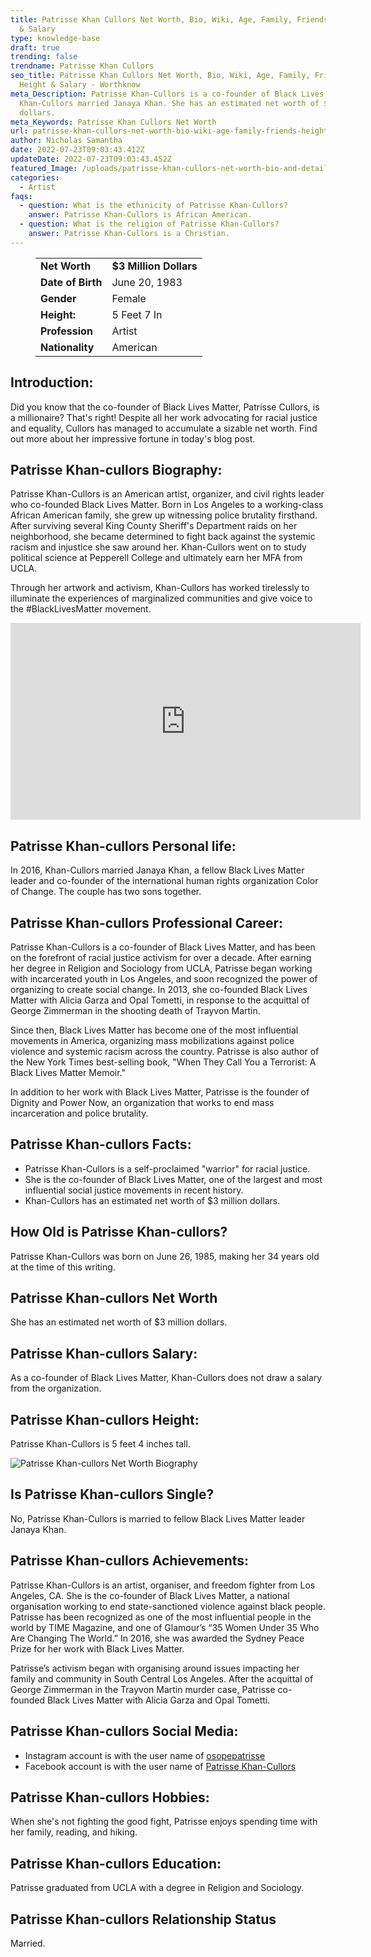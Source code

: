 ```yaml
---
title: Patrisse Khan Cullors Net Worth, Bio, Wiki, Age, Family, Friends, Height
  & Salary
type: knowledge-base
draft: true
trending: false
trendname: Patrisse Khan Cullors
seo_title: Patrisse Khan Cullors Net Worth, Bio, Wiki, Age, Family, Friends,
  Height & Salary - Worthknow
meta_Description: Patrisse Khan-Cullors is a co-founder of Black Lives.  2016,
  Khan-Cullors married Janaya Khan. She has an estimated net worth of $3 million
  dollars.
meta_Keywords: Patrisse Khan Cullors Net Worth
url: patrisse-khan-cullors-net-worth-bio-wiki-age-family-friends-height-salary
author: Nicholas Samantha
date: 2022-07-23T09:03:43.412Z
updateDate: 2022-07-23T09:03:43.452Z
featured_Image: /uploads/patrisse-khan-cullors-net-worth-bio-and-details-.webp
categories:
  - Artist
faqs:
  - question: What is the ethinicity of Patrisse Khan-Cullors?
    answer: Patrisse Khan-Cullors is African American.
  - question: What is the religion of Patrisse Khan-Cullors?
    answer: Patrisse Khan-Cullors is a Christian.
---
```

<figure class="wp-block-table is-style-stripes">
  <table>
    <tbody>
      <tr>
        <td>
          <strong>Net Worth</strong>
        </td>
        <td>
          <strong>$3 Million Dollars</strong>
        </td>
      </tr>
      <tr>
        <td>
          <strong>Date of Birth</strong>
        </td>
        <td>June 20, 1983</td>
      </tr>
      <tr>
        <td>
          <strong>Gender</strong>
        </td>
        <td>Female</td>
      </tr>
      <tr>
        <td>
          <strong>Height:</strong>
        </td>
        <td>5 Feet 7 In</td>
      </tr>
      <tr>
        <td>
          <strong>Profession</strong>
        </td>
        <td>Artist</td>
      </tr>
      <tr>
        <td>
          <strong>Nationality</strong>
        </td>
        <td>American</td>
      </tr>
    </tbody>
  </table>
</figure>

## **Introduction:**

Did you know that the co-founder of Black Lives Matter, Patrisse Cullors, is a millionaire? That's right! Despite all her work advocating for racial justice and equality, Cullors has managed to accumulate a sizable net worth. Find out more about her impressive fortune in today's blog post.

## **Patrisse Khan-cullors Biography:**

Patrisse Khan-Cullors is an American artist, organizer, and civil rights leader who co-founded Black Lives Matter. Born in Los Angeles to a working-class African American family, she grew up witnessing police brutality firsthand. After surviving several King County Sheriff's Department raids on her neighborhood, she became determined to fight back against the systemic racism and injustice she saw around her. Khan-Cullors went on to study political science at Pepperell College and ultimately earn her MFA from UCLA.

Through her artwork and activism, Khan-Cullors has worked tirelessly to illuminate the experiences of marginalized communities and give voice to the #BlackLivesMatter movement. 

<iframe width="560" height="315" src="https://www.youtube.com/embed/IxqAHLNi2mM" title="YouTube video player" frameborder="0" allow="accelerometer; autoplay; clipboard-write; encrypted-media; gyroscope; picture-in-picture" allowfullscreen></iframe>

## **Patrisse Khan-cullors Personal life:**

In 2016, Khan-Cullors married Janaya Khan, a fellow Black Lives Matter leader and co-founder of the international human rights organization Color of Change. The couple has two sons together.

## **Patrisse Khan-cullors Professional Career:**

Patrisse Khan-Cullors is a co-founder of Black Lives Matter, and has been on the forefront of racial justice activism for over a decade. After earning her degree in Religion and Sociology from UCLA, Patrisse began working with incarcerated youth in Los Angeles, and soon recognized the power of organizing to create social change. In 2013, she co-founded Black Lives Matter with Alicia Garza and Opal Tometti, in response to the acquittal of George Zimmerman in the shooting death of Trayvon Martin.

Since then, Black Lives Matter has become one of the most influential movements in America, organizing mass mobilizations against police violence and systemic racism across the country. Patrisse is also author of the New York Times best-selling book, "When They Call You a Terrorist: A Black Lives Matter Memoir."

In addition to her work with Black Lives Matter, Patrisse is the founder of Dignity and Power Now, an organization that works to end mass incarceration and police brutality.

## **Patrisse Khan-cullors Facts:**

* Patrisse Khan-Cullors is a self-proclaimed "warrior" for racial justice.
* She is the co-founder of Black Lives Matter, one of the largest and most influential social justice movements in recent history.
* Khan-Cullors has an estimated net worth of $3 million dollars.

## **How Old is Patrisse Khan-cullors?**

Patrisse Khan-Cullors was born on June 26, 1985, making her 34 years old at the time of this writing.

## **Patrisse Khan-cullors Net Worth**

She has an estimated net worth of $3 million dollars.

## **Patrisse Khan-cullors Salary:**

As a co-founder of Black Lives Matter, Khan-Cullors does not draw a salary from the organization.

## **Patrisse Khan-cullors Height:**

Patrisse Khan-Cullors is 5 feet 4 inches tall.

![Patrisse Khan-cullors Net Worth Biography](/uploads/patrisse-khan-cullors-net-worth-.webp)

## **Is Patrisse Khan-cullors Single?** 

No, Patrisse Khan-Cullors is married to fellow Black Lives Matter leader Janaya Khan.

## **Patrisse Khan-cullors Achievements:**

Patrisse Khan-Cullors is an artist, organiser, and freedom fighter from Los Angeles, CA. She is the co-founder of Black Lives Matter, a national organisation working to end state-sanctioned violence against black people. Patrisse has been recognized as one of the most influential people in the world by TIME Magazine, and one of Glamour’s “35 Women Under 35 Who Are Changing The World.” In 2016, she was awarded the Sydney Peace Prize for her work with Black Lives Matter.

Patrisse’s activism began with organising around issues impacting her family and community in South Central Los Angeles. After the acquittal of George Zimmerman in the Trayvon Martin murder case, Patrisse co-founded Black Lives Matter with Alicia Garza and Opal Tometti.

## **Patrisse Khan-cullors Social Media:**

* Instagram account is with the user name of <a href="https://www.instagram.com/osopepatrisse/" target="_blank" rel="nofollow"   rel="noopener">osopepatrisse</a>
* Facebook account is with the user name of <a href="https://www.facebook.com/people/Patrisse-Khan-Cullors/727718905/" target="_blank" rel="nofollow"   rel="noopener">Patrisse Khan-Cullors </a>

## **Patrisse Khan-cullors Hobbies:**

When she's not fighting the good fight, Patrisse enjoys spending time with her family, reading, and hiking.

## **Patrisse Khan-cullors Education:**

Patrisse graduated from UCLA with a degree in Religion and Sociology.

## **Patrisse Khan-cullors Relationship Status**

Married.